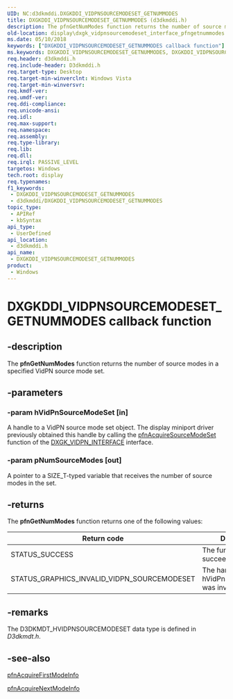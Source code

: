 ```yaml
---
UID: NC:d3dkmddi.DXGKDDI_VIDPNSOURCEMODESET_GETNUMMODES
title: DXGKDDI_VIDPNSOURCEMODESET_GETNUMMODES (d3dkmddi.h)
description: The pfnGetNumModes function returns the number of source modes in a specified VidPN source mode set.
old-location: display\dxgk_vidpnsourcemodeset_interface_pfngetnummodes.htm
ms.date: 05/10/2018
keywords: ["DXGKDDI_VIDPNSOURCEMODESET_GETNUMMODES callback function"]
ms.keywords: DXGKDDI_VIDPNSOURCEMODESET_GETNUMMODES, DXGKDDI_VIDPNSOURCEMODESET_GETNUMMODES callback, VidPnFunctions_e2cf0efc-e1a3-4515-b539-9c475877dd78.xml, d3dkmddi/pfnGetNumModes, display.dxgk_vidpnsourcemodeset_interface_pfngetnummodes, pfnGetNumModes, pfnGetNumModes callback function [Display Devices]
req.header: d3dkmddi.h
req.include-header: D3dkmddi.h
req.target-type: Desktop
req.target-min-winverclnt: Windows Vista
req.target-min-winversvr: 
req.kmdf-ver: 
req.umdf-ver: 
req.ddi-compliance: 
req.unicode-ansi: 
req.idl: 
req.max-support: 
req.namespace: 
req.assembly: 
req.type-library: 
req.lib: 
req.dll: 
req.irql: PASSIVE_LEVEL
targetos: Windows
tech.root: display
req.typenames: 
f1_keywords:
 - DXGKDDI_VIDPNSOURCEMODESET_GETNUMMODES
 - d3dkmddi/DXGKDDI_VIDPNSOURCEMODESET_GETNUMMODES
topic_type:
 - APIRef
 - kbSyntax
api_type:
 - UserDefined
api_location:
 - d3dkmddi.h
api_name:
 - DXGKDDI_VIDPNSOURCEMODESET_GETNUMMODES
product:
 - Windows
---
```


# DXGKDDI_VIDPNSOURCEMODESET_GETNUMMODES callback function


## -description

The <b>pfnGetNumModes</b> function returns the number of source modes in a specified VidPN source mode set.

## -parameters

### -param hVidPnSourceModeSet [in]

A handle to a VidPN source mode set object. The display miniport driver previously obtained this handle by calling the <a href="/windows-hardware/drivers/ddi/d3dkmddi/nc-d3dkmddi-dxgkddi_vidpn_acquiresourcemodeset">pfnAcquireSourceModeSet</a> function of the <a href="/windows-hardware/drivers/ddi/d3dkmddi/ns-d3dkmddi-_dxgk_vidpn_interface">DXGK_VIDPN_INTERFACE</a> interface.

### -param pNumSourceModes [out]

A pointer to a SIZE_T-typed variable that receives the number of source modes in the set.

## -returns

The <b>pfnGetNumModes</b> function returns one of the following values:

|Return code|Description|
|--- |--- |
|STATUS_SUCCESS|The function succeeded.|
|STATUS_GRAPHICS_INVALID_VIDPN_SOURCEMODESET|The handle supplied in hVidPnSourceModeSet was invalid.|

## -remarks

The D3DKMDT_HVIDPNSOURCEMODESET data type is defined in <i>D3dkmdt.h</i>.

## -see-also

<a href="/windows-hardware/drivers/ddi/d3dkmddi/nc-d3dkmddi-dxgkddi_vidpnsourcemodeset_acquirefirstmodeinfo">pfnAcquireFirstModeInfo</a>



<a href="/windows-hardware/drivers/ddi/d3dkmddi/nc-d3dkmddi-dxgkddi_vidpnsourcemodeset_acquirenextmodeinfo">pfnAcquireNextModeInfo</a>

